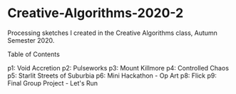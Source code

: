 # Creative-Algorithms-2020-2
Processing sketches I created in the Creative Algorithms class, Autumn Semester 2020.

Table of Contents

p1: Void Accretion
p2: Pulseworks
p3: Mount Killmore
p4: Controlled Chaos
p5: Starlit Streets of Suburbia
p6: Mini Hackathon - Op Art
p8: Flick
p9: Final Group Project - Let's Run
